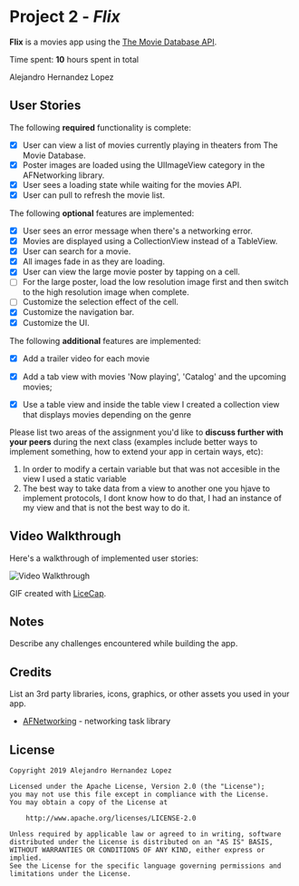 # Project 2 - *Flix*

**Flix** is a movies app using the [The Movie Database API](http://docs.themoviedb.apiary.io/#).

Time spent: **10** hours spent in total

Alejandro Hernandez Lopez

## User Stories

The following **required** functionality is complete:

- [x] User can view a list of movies currently playing in theaters from The Movie Database.
- [x] Poster images are loaded using the UIImageView category in the AFNetworking library.
- [x] User sees a loading state while waiting for the movies API.
- [x] User can pull to refresh the movie list.

The following **optional** features are implemented:

- [x] User sees an error message when there's a networking error.
- [x] Movies are displayed using a CollectionView instead of a TableView.
- [x] User can search for a movie.
- [x] All images fade in as they are loading.
- [x] User can view the large movie poster by tapping on a cell.
- [ ] For the large poster, load the low resolution image first and then switch to the high resolution image when complete.
- [ ] Customize the selection effect of the cell.
- [x] Customize the navigation bar.
- [x] Customize the UI.

The following **additional** features are implemented:

- [x] Add a trailer video for each movie
- [x] Add a tab view with movies 'Now playing', 'Catalog' and the upcoming movies;
- [x] Use a table view and inside the table view I created a collection view that displays movies depending on the genre 



Please list two areas of the assignment you'd like to **discuss further with your peers** during the next class (examples include better ways to implement something, how to extend your app in certain ways, etc):

1. In order to modify a certain variable but that was not accesible in the view I used a static variable
2. The best way to take data from a view to another one you hjave to implement protocols, I dont know how to do that, I had an instance of my view and that is not the best way to do it.

## Video Walkthrough

Here's a walkthrough of implemented user stories:

<img src='http://g.recordit.co/vcG7mwAJrt.gif' title='Video Walkthrough' width='' alt='Video Walkthrough' />

GIF created with [LiceCap](Recordit).

## Notes

Describe any challenges encountered while building the app.

## Credits

List an 3rd party libraries, icons, graphics, or other assets you used in your app.

- [AFNetworking](https://github.com/AFNetworking/AFNetworking) - networking task library

## License

    Copyright 2019 Alejandro Hernandez Lopez

    Licensed under the Apache License, Version 2.0 (the "License");
    you may not use this file except in compliance with the License.
    You may obtain a copy of the License at

        http://www.apache.org/licenses/LICENSE-2.0

    Unless required by applicable law or agreed to in writing, software
    distributed under the License is distributed on an "AS IS" BASIS,
    WITHOUT WARRANTIES OR CONDITIONS OF ANY KIND, either express or implied.
    See the License for the specific language governing permissions and
    limitations under the License.
